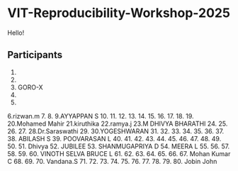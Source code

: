 # VIT-Reproducibility-Workshop-2025

Hello!

## Participants


1.
2.
3. GORO-X
4.
5.
6.rizwan.m
7.
8.
9.AYYAPPAN S
10.
11.
12.
13.
14.
15.
16.
17.
18.
19.
20.Mohamed Mahir
21.kiruthika
22.ramya.j
23.M DHIVYA BHARATHI
24.
25.
26.
27.
28.Dr.Saraswathi
29.
30.YOGESHWARAN
31.
32.
33.
34.
35.
36.
37.
38. ABILASH S
39. POOVARASAN L
40.
41.
42.
43.
44.
45.
46.
47.
48.
49.
50.
51. Dhivya
52. JUBILEE
53. SHANMUGAPRIYA D
54. MEERA L
55.
56.
57.
58.
59.
60. VINOTH SELVA BRUCE L
61.
62.
63.
64.
65.
66.
67. Mohan Kumar C
68.
69.
70. Vandana.S
71.
72.
73.
74.
75.
76.
77.
78.
79.
80. Jobin John
